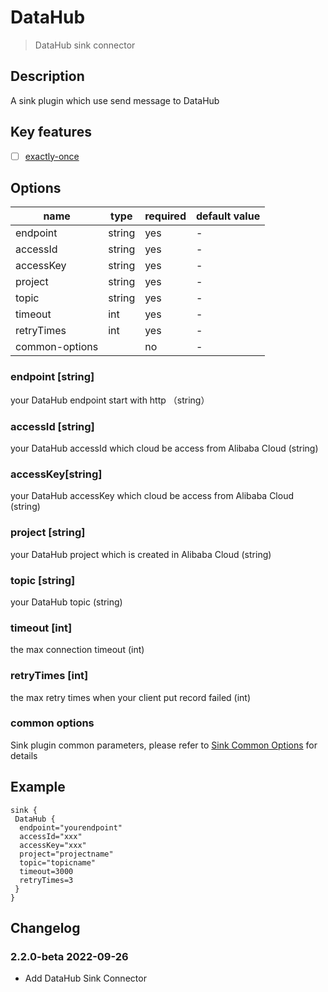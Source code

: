 # DataHub

> DataHub sink connector

## Description

A sink plugin which use send message to DataHub

## Key features

- [ ] [exactly-once](../../concept/connector-v2-features.md)

## Options

|      name      |  type  | required | default value |
|----------------|--------|----------|---------------|
| endpoint       | string | yes      | -             |
| accessId       | string | yes      | -             |
| accessKey      | string | yes      | -             |
| project        | string | yes      | -             |
| topic          | string | yes      | -             |
| timeout        | int    | yes      | -             |
| retryTimes     | int    | yes      | -             |
| common-options |        | no       | -             |

### endpoint [string]

your DataHub endpoint start with http （string）

### accessId [string]

your DataHub accessId which cloud be access from Alibaba Cloud  (string)

### accessKey[string]

your DataHub accessKey which cloud be access from Alibaba Cloud  (string)

### project [string]

your DataHub project which is created in Alibaba Cloud  (string)

### topic [string]

your DataHub topic  (string)

### timeout [int]

the max connection timeout (int)

### retryTimes [int]

the max retry times when your client put record failed  (int)

### common options

Sink plugin common parameters, please refer to [Sink Common Options](common-options.md) for details

## Example

```hocon
sink {
 DataHub {
  endpoint="yourendpoint"
  accessId="xxx"
  accessKey="xxx"
  project="projectname"
  topic="topicname"
  timeout=3000
  retryTimes=3
 }
}
```

## Changelog

### 2.2.0-beta 2022-09-26

- Add DataHub Sink Connector

